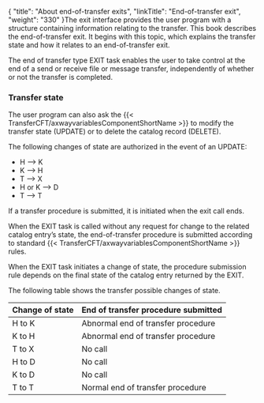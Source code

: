 {
    "title": "About end-of-transfer exits",
    "linkTitle": "End-of-transfer exit",
    "weight": "330"
}The exit interface provides
the user program with a structure containing information relating to the
transfer. This book describes the end-of-transfer exit. It begins with this topic, which explains the
transfer state and how it relates to an end-of-transfer exit.

The end of transfer type EXIT task enables the user to take control
at the end of a send or receive file or message transfer, independently
of whether or not the transfer is completed.

<span id="Transfer_state"></span>

### Transfer state

The user program can also ask the {{< TransferCFT/axwayvariablesComponentShortName  >}} to modify the
transfer state (UPDATE) or to delete the catalog record (DELETE).

The following changes of state are authorized in the event of an UPDATE:

- H --&gt; K
- K --&gt; H
- T --&gt; X
- H or K --&gt; D
- T --&gt; T

If a transfer procedure is submitted, it is initiated when the exit
call ends.

When the EXIT task is called without any request for change to the related
catalog entry’s state, the end-of-transfer procedure is submitted according
to standard {{< TransferCFT/axwayvariablesComponentShortName  >}} rules.

When the EXIT task initiates a change of state, the procedure submission
rule depends on the final state of the catalog entry returned by the EXIT.

The following
table shows the transfer possible changes of state.


| Change of state  | End of transfer procedure submitted  |
| --- | --- |
| H to K  | Abnormal end of transfer procedure  |
| K to H  | Abnormal end of transfer procedure  |
| T to X  | No call  |
| H to D  | No call  |
| K to D  | No call  |
| T to T  | Normal end of transfer procedure  |

